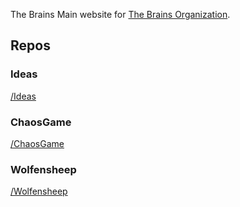 The Brains
Main website for [The Brains Organization](https://github.com/The-Brains).

## Repos

### Ideas

[/Ideas](/ideas)

### ChaosGame

[/ChaosGame](/ChaosGameRepo)

### Wolfensheep

[/Wolfensheep](/WolfensheepRepo)

